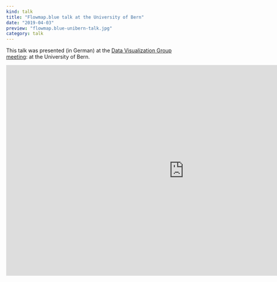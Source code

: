 ```yaml
---
kind: talk
title: "Flowmap.blue talk at the University of Bern"
date: "2019-04-03"
preview: "flowmap.blue-unibern-talk.jpg"
category: talk
---
```

              
This talk was presented (in German) at the 
[Data Visualization Group meeting](http://www.digitale-nachhaltigkeit.unibe.ch/studium/data_visualization_group/index_ger.html):
at the University of Bern.
             
<iframe src="https://docs.google.com/presentation/d/e/2PACX-1vRGLq5FvKTPO1-re_7OfQv8NARy-iGpBysAjJzEGEZxKzdB_D52khHto5sivXs_V7zesZ6e5AyPyY89/embed?start=false&loop=false&delayms=3000" frameborder="0" width="960" height="569" allowfullscreen="true" mozallowfullscreen="true" webkitallowfullscreen="true"></iframe>
              
